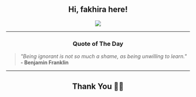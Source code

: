 <h2 align="center"> Hi, fakhira here!</h2>

<p align="center">
<a href="https://github.com/fakhiralkda" alt="github streak"><img src="https://dvst-streak.herokuapp.com/?user=fakhiralkda&theme=tokyonight&fire=DD472C"></a>
</p>

<hr>
<h3 align="center">Quote of The Day</h3>
<p align="center">
<blockquote>
<i>"Being ignorant is not so much a shame, as being unwilling to learn."</i>
<br>
<b>- Benjamin Franklin</b>
</blockquote>
</p>


<hr>
<h2 align="center">Thank You 🙏🏼</h2>
